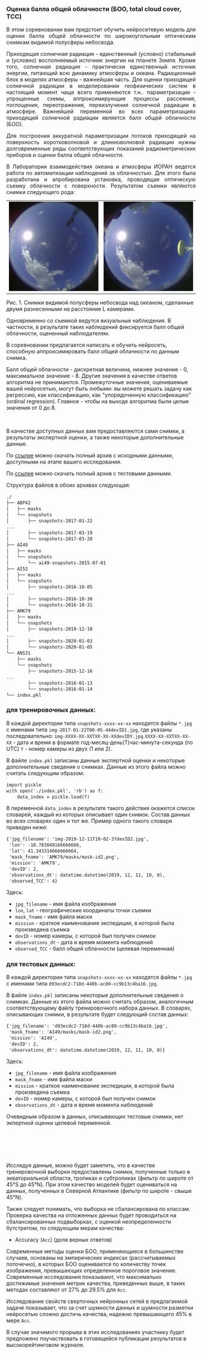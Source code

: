 ### Оценка балла общей облачности (БОО, total cloud cover, TCC)

<p style="text-align: justify">В этом соревновании вам предстоит обучить нейросетевую модель для оценки балла общей облачности по широкоугольным оптическим снимкам видимой полусферы небосвода.</p>

<p style="text-align: justify">Приходящая солнечная радиация - единственный (условно) стабильный и (условно) восполняемый источник энергии на планете Земля. Кроме того, солнечная радиация - практически единственный источник энергии, питающий всю динамику атмосферы и океана. Радиационный блок в моделях атмосферы - важнейшая часть. Для оценки приходящей солнечной радиации в моделировании геофизических систем в настоящий момент чаще всего применяются т.н.. параметризации - упрощенные схемы, аппроксимирующие процессы рассеяния, поглощения, переотражения, переизлучения солнечной радиации в атмосфере. Важнейшей переменной во всех параметризациях приходящей солнечной радиации является балл общей облачности (БОО).</p>

<p style="text-align: justify">
Для построения аккуратной параметризации потоков приходящей на поверхность коротковолновой и длинноволновой радиации нужны долговременные ряды соответствующих показаний радиометрических приборов и оценки балла общей облачности.
</p>

<p style="text-align: justify">
В Лаборатории взаимодействия океана и атмосферы ИОРАН ведется работа по автоматизации наблюдений за облачностью. Для этого была разработана и апробирована установка, проводящая оптическую съемку облачности с поверхности. Результатом съемки являются снимки следующего рода:
</p>

<table>
    <tr>
        <td width="50%">
            <img src="./img/img-2016-10-22T10-18-13devID1.jpg" alt="All-sky image" style="zoom:25%;" />
        </td>
        <td width="50%">
            <img src="./img/img-2016-10-22T10-18-13devID2.jpg" alt="All-sky image" style="zoom:25%;" />
        </td>
    </tr>
</table>

Рис. 1. Снимки видимой полусферы небосвода над океаном, сделанные двумя разнесенными на расстояние L камерами.

Одновременно со съемкой ведутся визуальные наблюдения. В частности, в результате таких наблюдений фиксируется балл общей облачности, оцененный наблюдателем.

В соревновании предлагается написать и обучить нейросеть, способную аппроксимировать балл общей облачности по данным снимка.

Балл общей облачности - дискретная величина, нижнее значение - 0, максимальное значение - 8. Другие значения в качестве ответов алгоритма не принимаются. Промежуточные значения, оцениваемые вашей нейросетью, могут быть любыми: вы можете решать задачу как регрессию, как классификацию, как "упорядоченную классификацию" (ordinal regression). Главное - чтобы на выходе алгоритма были целые значения от 0 до 8.

<p>&nbsp;</p>

В качестве доступных данных вам предоставляются сами снимки, а результаты экспертной оценки, а также некоторые дополнительные данные.

По [ссылке](https://www.dropbox.com/s/nes12l1x7pehv46/train.tar.gz) можно скачать полный архив с исходными данными, доступными на этапе вашего исследования.

По [ссылке](https://www.dropbox.com/s/a9k38jd1keuwnnv/test.tar.gz) можно скачать полный архив с тестовыми данными.

Структура файлов в обоих архивах следующая:

```
./
├── ABP42
│   ├── masks
│   └── snapshots
│       ├── snapshots-2017-01-22
...
│       ├── snapshots-2017-03-19
│       └── snapshots-2017-03-20
├── AI49
│   ├── masks
│   └── snapshots
│       └── ai49-snapshots-2015-07-01
├── AI52
│   ├── masks
│   └── snapshots
│       ├── snapshots-2016-10-05
...
│       ├── snapshots-2016-10-30
│       └── snapshots-2016-10-31
├── AMK79
│   ├── masks
│   └── snapshots
│       ├── snapshots-2019-12-10
...
│       ├── snapshots-2020-01-03
│       └── snapshots-2020-01-05
└── ANS31
    ├── masks
    └── snapshots
        ├── snapshots-2015-12-16
...
        ├── snapshots-2016-01-13
        └── snapshots-2016-01-14
└── index.pkl
```

### для тренировочных данных:

В каждой директории типа `snapshots-xxxx-xx-xx` находятся файлы `*.jpg` с именами типа `img-2017-01-22T00-05-44devID1.jpg`, где указаны последовательно: `img-XXXX-XX-XXTXX-XX-XXdevIDY.jpg`
`XXXX-XX-XXTXX-XX-XX` - дата и время в формате год-месяц-день(T)час-минута-секунда (по UTC)
`Y` - номер камеры из двух (1 или 2).

В файле `index.pkl` записаны данные экспертной оценки и некоторые дополнительные сведения о снимках. Данные из этого файла можно считать следующим образом:

```
import pickle
with open('./index.pkl', 'rb') as f:
    data_index = pickle.load(f)
```

В переменной `data_index` в результате такого действия окажется список словарей, каждый из которых описывает один снимок. Состав данных во всех словарях один и тот же. Пример одного такого словаря приведен ниже:

```
{'jpg_filename': 'img-2019-12-11T10-02-37devID2.jpg',
 'lon': -10.783049166666666,
 'lat': 41.343314666666664,
 'mask_fname': 'AMK79/masks/mask-id2.png',
 'mission': 'AMK79',
 'devID': 2,
 'observations_dt': datetime.datetime(2019, 12, 11, 10, 0),
 'observed_TCC': 4}
```

Здесь:
- `jpg_filename` - имя файла изображения
- `lon`, `lat` - географические координаты точки съемки
- `mask_fname` - имя файла маски
- `mission` - краткое наименование экспедиции, в которой была произведена съемка
- `devID` - номер камеры, с которой был получен снимок
- `observations_dt` - дата и время момента наблюдений
- `observed_TCC` - балл общей облачности (целевая переменная)



### для тестовых данных:

В каждой директории типа `snapshots-xxxx-xx-xx` находятся файлы `*.jpg` с именами типа `d93ecdc2-718d-440b-ac89-cc9b13c4ba16.jpg`.

В файле `index.pkl` записаны некоторые дополнительные сведения о снимках. Данные из этого файла можно считать образом, аналогичным соответствующему файлу тренировочного набора данных.
В словарях, описывающих снимки, в результате будет следующий состав данных:

```
{'jpg_filename': 'd93ecdc2-718d-440b-ac89-cc9b13c4ba16.jpg',
 'mask_fname': 'AI49/masks/mask-id2.png',
 'mission': 'AI49',
 'devID': 2,
 'observations_dt': datetime.datetime(2019, 12, 11, 10, 0)}
```

Здесь:
- `jpg_filename` - имя файла изображения
- `mask_fname` - имя файла маски
- `mission` - краткое наименование экспедиции, в которой была произведена съемка
- `devID` - номер камеры, с которой был получен снимок
- `observations_dt` - дата и время момента наблюдений

Очевидным образом в данных, описывающих тестовые снимки, нет экпертной оценки целевой переменной.

<br /><br />
<br /><br />

Исследуя данные, можно будет заметить, что в качестве тренировочной выборки предоставлены снимки, полученные только в экваториальной области, тропиках и субтропиках (фильтр по широте от 45°S до 45°N). При этом качество моделей будет оцениваться на данных, полученных в Северной Атлантике (фильтр по широте - свыше 45°N).

Также следует понимать, что выборка не сбалансирована по классам. Проверка качества на отложенных данных будет проводиться на сбалансированных подвыборках, с оценкой неопределенности бутстрепом, по следующим мерам качества:
- Accuracy (`Acc`) (доля верных ответов)

Современные методы оценки БОО, применяющиеся в большинстве случаев, основаны на эмпирических индексах (рассчитываемых поточечно), в которых БОО оценивается по количеству точек изображения, превышающих определенное пороговое значение. Современные исследования показывают, что максимально достижимые значения метрик качества, приведенных выше, в таких методах составляют от 27% до 29.5% для `Acc`.

Исследование свойств сверточных нейронных сетей в предлагаемой задаче показывает, что за счет шумности данных и шумности разметки нейросетью сложно достичь качества, надежно превышающего 45% в мере `Acc`.

В случае значимого прорыва в этих исследованиях участнику будет предложено поучаствовать в готовящейся публикации результатов в высокорейтинговом журнале.